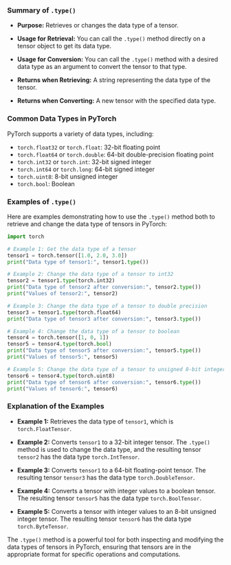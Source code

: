 

### Summary of `.type()`

- **Purpose:** Retrieves or changes the data type of a tensor.

- **Usage for Retrieval:** You can call the `.type()` method directly on a tensor object to get its data type.

- **Usage for Conversion:** You can call the `.type()` method with a desired data type as an argument to convert the tensor to that type.

- **Returns when Retrieving:** A string representing the data type of the tensor.

- **Returns when Converting:** A new tensor with the specified data type.

### Common Data Types in PyTorch

PyTorch supports a variety of data types, including:

- `torch.float32` or `torch.float`: 32-bit floating point
- `torch.float64` or `torch.double`: 64-bit double-precision floating point
- `torch.int32` or `torch.int`: 32-bit signed integer
- `torch.int64` or `torch.long`: 64-bit signed integer
- `torch.uint8`: 8-bit unsigned integer
- `torch.bool`: Boolean

### Examples of `.type()`

Here are examples demonstrating how to use the `.type()` method both to retrieve and change the data type of tensors in PyTorch:

```python
import torch

# Example 1: Get the data type of a tensor
tensor1 = torch.tensor([1.0, 2.0, 3.0])
print("Data type of tensor1:", tensor1.type())

# Example 2: Change the data type of a tensor to int32
tensor2 = tensor1.type(torch.int32)
print("Data type of tensor2 after conversion:", tensor2.type())
print("Values of tensor2:", tensor2)

# Example 3: Change the data type of a tensor to double precision
tensor3 = tensor1.type(torch.float64)
print("Data type of tensor3 after conversion:", tensor3.type())

# Example 4: Change the data type of a tensor to boolean
tensor4 = torch.tensor([1, 0, 1])
tensor5 = tensor4.type(torch.bool)
print("Data type of tensor5 after conversion:", tensor5.type())
print("Values of tensor5:", tensor5)

# Example 5: Change the data type of a tensor to unsigned 8-bit integer
tensor6 = tensor4.type(torch.uint8)
print("Data type of tensor6 after conversion:", tensor6.type())
print("Values of tensor6:", tensor6)
```

### Explanation of the Examples

- **Example 1:** Retrieves the data type of `tensor1`, which is `torch.FloatTensor`.

- **Example 2:** Converts `tensor1` to a 32-bit integer tensor. The `.type()` method is used to change the data type, and the resulting tensor `tensor2` has the data type `torch.IntTensor`.

- **Example 3:** Converts `tensor1` to a 64-bit floating-point tensor. The resulting tensor `tensor3` has the data type `torch.DoubleTensor`.

- **Example 4:** Converts a tensor with integer values to a boolean tensor. The resulting tensor `tensor5` has the data type `torch.BoolTensor`.

- **Example 5:** Converts a tensor with integer values to an 8-bit unsigned integer tensor. The resulting tensor `tensor6` has the data type `torch.ByteTensor`.

The `.type()` method is a powerful tool for both inspecting and modifying the data types of tensors in PyTorch, ensuring that tensors are in the appropriate format for specific operations and computations.